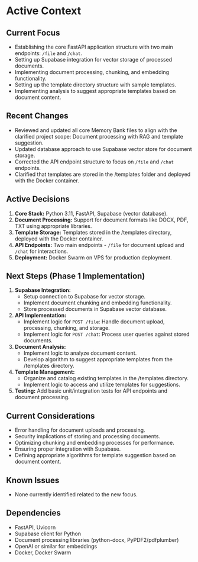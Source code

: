 # Active Context

## Current Focus
-   Establishing the core FastAPI application structure with two main endpoints: `/file` and `/chat`.
-   Setting up Supabase integration for vector storage of processed documents.
-   Implementing document processing, chunking, and embedding functionality.
-   Setting up the template directory structure with sample templates.
-   Implementing analysis to suggest appropriate templates based on document content.

## Recent Changes
-   Reviewed and updated all core Memory Bank files to align with the clarified project scope: Document processing with RAG and template suggestion.
-   Updated database approach to use Supabase vector store for document storage.
-   Corrected the API endpoint structure to focus on `/file` and `/chat` endpoints.
-   Clarified that templates are stored in the /templates folder and deployed with the Docker container.

## Active Decisions
1.  **Core Stack:** Python 3.11, FastAPI, Supabase (vector database).
2.  **Document Processing:** Support for document formats like DOCX, PDF, TXT using appropriate libraries.
3.  **Template Storage:** Templates stored in the /templates directory, deployed with the Docker container.
4.  **API Endpoints:** Two main endpoints - `/file` for document upload and `/chat` for interactions.
5.  **Deployment:** Docker Swarm on VPS for production deployment.

## Next Steps (Phase 1 Implementation)
1.  **Supabase Integration:**
    *   Setup connection to Supabase for vector storage.
    *   Implement document chunking and embedding functionality.
    *   Store processed documents in Supabase vector database.
2.  **API Implementation:**
    *   Implement logic for `POST /file`: Handle document upload, processing, chunking, and storage.
    *   Implement logic for `POST /chat`: Process user queries against stored documents.
3.  **Document Analysis:**
    *   Implement logic to analyze document content.
    *   Develop algorithm to suggest appropriate templates from the /templates directory.
4.  **Template Management:**
    *   Organize and catalog existing templates in the /templates directory.
    *   Implement logic to access and utilize templates for suggestions.
5.  **Testing:** Add basic unit/integration tests for API endpoints and document processing.

## Current Considerations
-   Error handling for document uploads and processing.
-   Security implications of storing and processing documents.
-   Optimizing chunking and embedding processes for performance.
-   Ensuring proper integration with Supabase.
-   Defining appropriate algorithms for template suggestion based on document content.

## Known Issues
-   None currently identified related to the new focus.

## Dependencies
-   FastAPI, Uvicorn
-   Supabase client for Python
-   Document processing libraries (python-docx, PyPDF2/pdfplumber)
-   OpenAI or similar for embeddings
-   Docker, Docker Swarm 